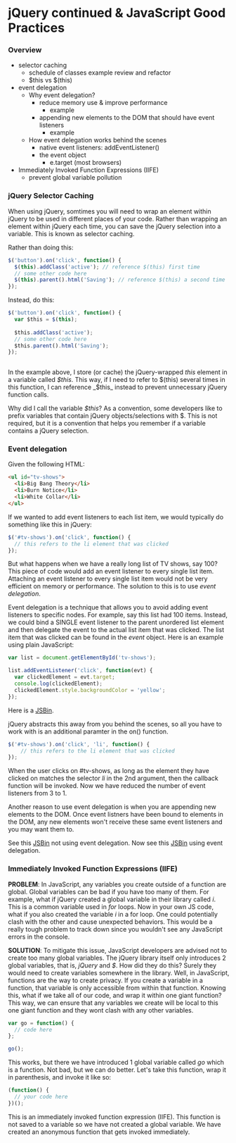 jQuery continued & JavaScript Good Practices
============================================

### Overview
* selector caching
  * schedule of classes example review and refactor
  * $this vs $(this)
* event delegation
  * Why event delegation?
    * reduce memory use & improve performance
      * example 
    * appending new elements to the DOM that should have event listeners
      * example 
  * How event delegation works behind the scenes
    * native event listeners: addEventListener()
    * the event object
      * e.target (most browsers)
* Immediately Invoked Function Expressions (IIFE)
  * prevent global variable pollution

### jQuery Selector Caching

When using jQuery, somtimes you will need to wrap an element within jQuery to be used in different places of your code. Rather than wrapping an element within jQuery each time, you can save the jQuery selection into a variable. This is known as selector caching.

Rather than doing this:

```js
$('button').on('click', function() {
  $(this).addClass('active'); // reference $(this) first time
  // some other code here
  $(this).parent().html('Saving'); // reference $(this) a second time
});	
```

Instead, do this:

```js
$('button').on('click', function() {
  var $this = $(this);
  
  $this.addClass('active');
  // some other code here
  $this.parent().html('Saving');
});
 
```

In the example above, I store (or cache) the jQuery-wrapped _this_ element in a variable called _$this_. This way, if I need to refer to $(this) several times in this function, I can reference _$this_ instead to prevent unnecessary jQuery function calls. 

Why did I call the variable _$this_? As a convention, some developers like to prefix variables that contain jQuery objects/selections with $. This is not required, but it is a convention that helps you remember if a variable contains a jQuery selection.

### Event delegation

Given the following HTML: 

```html
<ul id="tv-shows">
  <li>Big Bang Theory</li>
  <li>Burn Notice</li>
  <li>White Collar</li>
</ul>
```

If we wanted to add event listeners to each list item, we would typically do something like this in jQuery:

```js
$('#tv-shows').on('click', function() {
  // this refers to the li element that was clicked
});
```

But what happens when we have a really long list of TV shows, say 100? This piece of code would add an event listener to every single list item. Attaching an event listener to every single list item would not be very efficient on memory or performance. The solution to this is to use _event delegation_.

Event delegation is a technique that allows you to avoid adding event listeners to specific nodes. For example, say this list had 100 items. Instead, we could bind a SINGLE event listener to the parent unordered list element and then delegate the event to the actual list item that was clicked. The list item that was clicked can be found in the _event_ object. Here is an example using plain JavaScript:


```js
var list = document.getElementById('tv-shows');

list.addEventListener('click', function(evt) {
  var clickedElement = evt.target;
  console.log(clickedElement);
  clickedElement.style.backgroundColor = 'yellow';
});
```

Here is a [JSBin](http://jsbin.com/IYikEre/1/edit).

jQuery abstracts this away from you behind the scenes, so all you have to work with is an additional paramter in the on() function.

```js
$('#tv-shows').on('click', 'li', function() {
	// this refers to the li element that was clicked
});
```

When the user clicks on #tv-shows, as long as the element they have clicked on matches the selector _li_ in the 2nd argument, then the callback function will be invoked. Now we have reduced the number of event listeners from 3 to 1. 

Another reason to use event delegation is when you are appending new elements to the DOM. Once event listners have been bound to elements in the DOM, any new elements won't receive these same event listeners and you may want them to.

See this [JSBin](http://jsbin.com/IYikEre/4/edit) not using event delegation. Now see this [JSBin](http://jsbin.com/IYikEre/2/edit) using event delegation.

### Immediately Invoked Function Expressions (IIFE)

__PROBLEM__: In JavaScript, any variables you create outside of a function are global. Global variables can be bad if you have too many of them. For example, what if jQuery created a global variable in their library called _i_. This is a common variable used in _for_ loops. Now in your own JS code, what if you also created the variable _i_ in a for loop. One could potentially clash with the other and cause unexpected behaviors. This would be a really tough problem to track down since you wouldn't see any JavaScript errors in the console.

__SOLUTION__: To mitigate this issue, JavaScript developers are advised not to create too many global variables. The jQuery library itself only introduces 2 global variables, that is, _jQuery_ and _$_. How did they do this? Surely they would need to create variables somewhere in the library. Well, in JavaScript, functions are the way to create privacy. If you create a variable in a function, that variable is only accessible from within that function. Knowing this, what if we take all of our code, and wrap it within one giant function? This way, we can ensure that any variables we create will be local to this one giant function and they wont clash with any other variables.

```js
var go = function() {
  // code here
};

go();
```

This works, but there we have introduced 1 global variable called _go_ which is a function. Not bad, but we can do better. Let's take this function, wrap it in parenthesis, and invoke it like so:


```js
(function() {
  // your code here
})();
```

This is an immediately invoked function expression (IIFE). This function is not saved to a variable so we have not created a global variable. We have created an anonymous function that gets invoked immediately.
